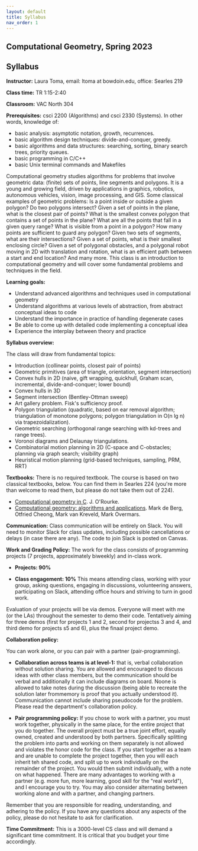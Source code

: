 ```yaml
---
layout: default 
title: Syllabus
nav_order: 1
---
```



## Computational Geometry, Spring 2023


## Syllabus


__Instructor:__ Laura Toma, email: ltoma at bowdoin.edu, office: Searles 219 

__Class time:__  TR 1:15-2:40

__Classroom:__  VAC North 304

**Prerequisites:** csci 2200 (Algorithms) and csci 2330 (Systems). In other words, knowledge of:

- basic analysis: asymptotic notation, growth, recurrences.
- basic algorithm design techniques: divide-and-conquer, greedy.
- basic algorithms and data structures: searching, sorting, binary search trees, priority queues.
- basic programming in C/C++
- basic Unix terminal commands and Makefiles


Computational geometry studies algorithms for problems that involve geometric data: (finite) sets of points, line segments and polygons. It is a young and growing field, driven by applications in graphics, robotics, autonomous vehicles, vision, image processing, and GIS. Some classical examples of geometric problems: Is a point inside or outside a given polygon? Do two polygons intersect? Given a set of points in the plane, what is the closest pair of points? What is the smallest convex polygon that contains a set of points in the plane? What are all the points that fall in a given query range? What is visible from a point in a polygon? How many points are sufficient to guard any polygon? Given two sets of segments, what are their intersections? Given a set of points, what is their smallest enclosing circle? Given a set of polygonal obstacles, and a polygonal robot moving in 2D with translation and rotation, what is an efficient path between a start and end location? And many more. This class is an introduction to computational geometry and will cover some fundamental problems and techniques in the field.

**Learning goals:** 

- Understand advanced algorithms and techniques used in computational geometry
- Understand algorithms at various levels of abstraction,  from abstract conceptual ideas to code
- Understand the importance in practice of handling degenerate cases
- Be able to come up with detailed code implementing a conceptual idea
- Experience the interplay between theory and practice 

**Syllabus overview:**

The class will draw from fundamental topics: 

- Introduction (collinear points, closest pair of points)
- Geometric primitives (area of triangle, orientation, segment intersection)
- Convex hulls in 2D  (naive, gift wrapping, quickhull, Graham scan, incremental, divide-and-conquer; lower bound)
- Convex hulls in 3D
- Segment intersection (Bentley-Ottman sweep)
- Art gallery problem. Fisk's sufficiency proof.
- Polygon triangulation (quadratic, based on ear removal algorithm;  triangulation of monotone polygons; polygon triangulation in O(n lg n) via trapezoidalization).
- Geometric searching (orthogonal range searching with kd-trees and range trees).
- Voronoi diagrams and Delaunay triangulations.
- Combinatorial motion planning in 2D (C-space and C-obstacles; planning via graph search; visibility graph)
- Heuristical motion planning (grid-based techniques, sampling, PRM, RRT)


 
**Textbooks:** There is no required textbook. The course is based on two classical textbooks, below. You can find them in Searles 224 (you're more than welcome to read them, but please do not take them out of 224).

- [Computational geometry in C](https://www.amazon.com/Computational-Geometry-Cambridge-Theoretical-Computer/dp/0521649765/ref=sr_1_3?ie=UTF8&qid=1389985599&sr=8-3&keywords=computational+geometry). J. O'Rourke.
- [Computational geometry: algorithms and applications](https://www.amazon.com/Computational-Geometry-Applications-Mark-Berg/dp/3540779736/ref=pd_bxgy_b_img_z). Mark de Berg, Otfried Cheong, Mark van Kreveld, Mark Overmars.


**Communication:**  Class communication will be entirely on Slack. You will need to monitor Slack for class updates, including possible cancellations or delays (in case there are any). The code to join Slack is posted on Canvas. 

     
 
**Work and Grading Policy:**  The work for the class consists of programming projects (7 projects, approximately biweekly) and in-class work. 

- __Projects: 90%__ 

- __Class engagement: 10%__ This means attending class, working with your group, asking questions, engaging in discussions, volunteering answers,  participating on Slack, attending office hours and striving to turn in good work. 

Evaluation of your projects will be via demos. Everyone will meet with me (or the LAs) throughout the semester to demo their code. Tentatively aiming for three demos (first for projects 1 and 2, second for projectss 3 and 4, and third demo for projects s5 and 6), plus the finaal project demo. 


**Collaboration policy:** 

You can work alone, or you can pair with a partner (pair-programming).

- __Collaboration across teams is at level-1:__ that is, verbal collaboration without solution sharing. You are allowed and encouraged to discuss ideas with other class members, but the communication should be verbal and additionally it can include diagrams on board. Noone is allowed to take notes during the discussion (being able to recreate the solution later frommemory is proof that you actually understood it). Communication cannot include sharing pseudocode for the problem. Please read the department's collaboration policy.

- __Pair programming policy:__ If you chose to work with a partner, you must work together, physically in the same place, for the entire project that you do together. The overall project must be a true joint effort, equally owned, created and understood by both partners. Specifically splitting the problem into parts and working on them separately is not allowed and violates the honor code for the class. If you start together as a team and are unable to complete the project together, then you will each inherit teh shared code, and split up to work individually on the remainder of the project. You would then submit individually, with a note on what happened.
There are many advantages to working with a partner (e.g. more fun, more learning, good skill for the "real world"), and I encourage you to try. You may also consider alternating between working alone and with a partner, and changing partners.

Remember that you are responsible for reading, understanding, and adhering to the policy. If you have any questions about any aspects of the policy, please do not hesitate to ask for clarification.


**Time Commitment:**
This is a 3000-level CS class and will demand a significant time commitment. It is critical that you budget your time accordingly.  

